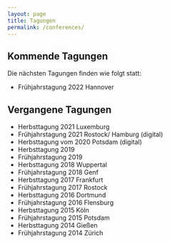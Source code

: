 ```yaml
---
layout: page
title: Tagungen
permalink: /conferences/
---
```


## Kommende Tagungen

Die nächsten Tagungen finden wie folgt statt:
- Frühjahrstagung 2022 Hannover


## Vergangene Tagungen

- Herbsttagung 2021   	Luxemburg
- Frühjahrstagung 2021  Rostock/ Hamburg (digital)
- Herbsttagung vom 2020 Potsdam (digital)
- Herbsttagung 2019     
- Frühjahrstagung 2019  
- Herbsttagung 2018     Wuppertal
- Frühjahrstagung 2018  Genf
- Herbsttagung 2017     Frankfurt
- Frühjahrstagung 2017  Rostock
- Herbsttagung 2016     Dortmund
- Frühjahrstagung 2016  Flensburg
- Herbsttagung 2015     Köln
- Frühjahrstagung 2015  Potsdam
- Herbsttagung 2014     Gießen
- Frühjahrstagung 2014  Zürich

